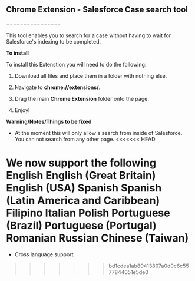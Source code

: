 ## Chrome Extension - Salesforce Case search tool
================

This tool enables you to search for a case without having to wait for Salesforce's indexing to be completed.

**To install**

To install this Extenstion you will need to do the following:

1) Download all files and place them in a folder with nothing else.

2) Navigate to **chrome://extensions/**.

3) Drag the main **Chrome Extension** folder onto the page.

4) Enjoy!

**Warning/Notes/Things to be fixed**

- At the moment this will only allow a search from inside of Salesforce. You can not search from any other page.
<<<<<<< HEAD


**We now support the following**
English
English (Great Britain)
English (USA)
Spanish
Spanish (Latin America and Caribbean)
Filipino
Italian
Polish
Portuguese (Brazil)
Portuguese (Portugal)
Romanian
Russian
Chinese (Taiwan)
=======
- Cross language support.
>>>>>>> bd1cdea1ab80413807a0d0c6c5577844051e5de0
